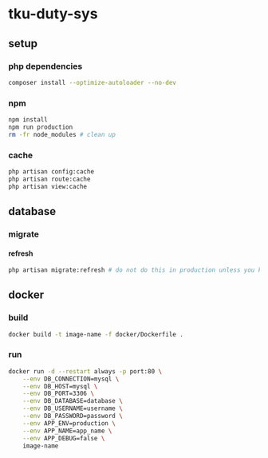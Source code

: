 # tku-duty-sys

## setup

### php dependencies

```sh
composer install --optimize-autoloader --no-dev
```

### npm

```sh
npm install
npm run production
rm -fr node_modules # clean up
```

### cache

```sh
php artisan config:cache
php artisan route:cache
php artisan view:cache
```

## database

### migrate

#### refresh

```sh
php artisan migrate:refresh # do not do this in production unless you know exactly what you're doing
```

## docker

### build

```sh
docker build -t image-name -f docker/Dockerfile .
```

### run

```sh
docker run -d --restart always -p port:80 \
    --env DB_CONNECTION=mysql \
    --env DB_HOST=mysql \
    --env DB_PORT=3306 \
    --env DB_DATABASE=database \
    --env DB_USERNAME=username \
    --env DB_PASSWORD=password \
    --env APP_ENV=production \
    --env APP_NAME=app_name \
    --env APP_DEBUG=false \
    image-name
```
